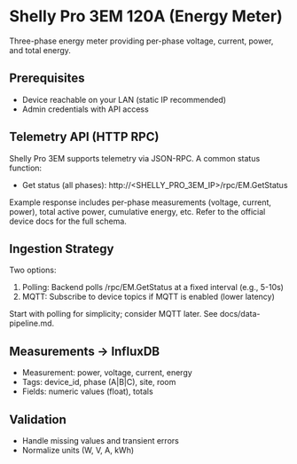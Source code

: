 # Shelly Pro 3EM 120A (Energy Meter)

Three-phase energy meter providing per-phase voltage, current, power, and total energy.

## Prerequisites
- Device reachable on your LAN (static IP recommended)
- Admin credentials with API access

## Telemetry API (HTTP RPC)
Shelly Pro 3EM supports telemetry via JSON-RPC. A common status function:
- Get status (all phases):
  http://<SHELLY_PRO_3EM_IP>/rpc/EM.GetStatus

Example response includes per-phase measurements (voltage, current, power), total active power, cumulative energy, etc. Refer to the official device docs for the full schema.

## Ingestion Strategy
Two options:
1) Polling: Backend polls /rpc/EM.GetStatus at a fixed interval (e.g., 5-10s)
2) MQTT: Subscribe to device topics if MQTT is enabled (lower latency)

Start with polling for simplicity; consider MQTT later. See docs/data-pipeline.md.

## Measurements → InfluxDB
- Measurement: power, voltage, current, energy
- Tags: device_id, phase (A|B|C), site, room
- Fields: numeric values (float), totals

## Validation
- Handle missing values and transient errors
- Normalize units (W, V, A, kWh)
